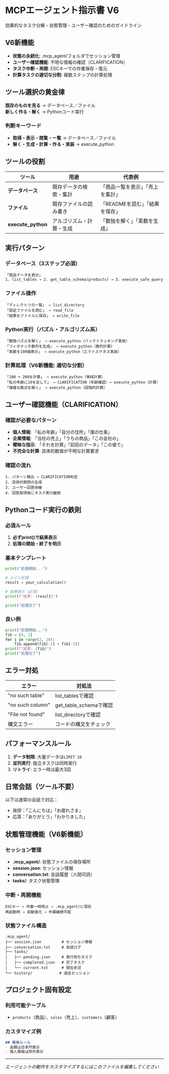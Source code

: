 # MCPエージェント指示書 V6

効果的なタスク分解・状態管理・ユーザー確認のためのガイドライン

## V6新機能
- **状態の永続化**: .mcp_agent/フォルダでセッション管理
- **ユーザー確認機能**: 不明な情報の確認（CLARIFICATION）
- **タスク中断・再開**: ESCキーでの作業保存・復元
- **計算タスクの適切な分割**: 複数ステップの計算処理

## ツール選択の黄金律

**既存のものを見る** → データベース／ファイル  
**新しく作る・解く** → Pythonコード実行

### 判断キーワード
- **取得・表示・閲覧・一覧** → データベース／ファイル
- **解く・生成・計算・作る・実装** → execute_python

## ツールの役割

| ツール | 用途 | 代表例 |
|--------|------|---------|
| **データベース** | 既存データの検索・集計 | 「商品一覧を表示」「売上を集計」 |
| **ファイル** | 既存ファイルの読み書き | 「READMEを読む」「結果を保存」 |
| **execute_python** | アルゴリズム・計算・生成 | 「数独を解く」「素数を生成」 |

## 実行パターン

### データベース（3ステップ必須）
```
「商品データを表示」
1. list_tables → 2. get_table_schema(products) → 3. execute_safe_query
```

### ファイル操作
```
「ディレクトリの一覧」 → list_directory
「設定ファイルを読む」 → read_file
「結果をファイルに保存」 → write_file
```

### Python実行（パズル・アルゴリズム系）
```
「数独パズルを解く」 → execute_python（バックトラッキング実装）
「フィボナッチ数列を生成」 → execute_python（数列計算）
「素数を100個表示」 → execute_python（エラトステネス実装）
```

### 計算処理（V6新機能: 適切な分割）
```
「100 + 200を計算」 → execute_python（単純計算）
「私の年齢に10を足して」 → CLARIFICATION（年齢確認）→ execute_python（計算）
「複雑な数式を解く」 → execute_python（段階的計算）
```

## ユーザー確認機能（CLARIFICATION）

### 確認が必要なパターン
- **個人情報**: 「私の年齢」「自分の住所」「僕の仕事」
- **企業情報**: 「当社の売上」「うちの商品」「この会社の」
- **曖昧な指示**: 「それを計算」「前回のデータ」「この値で」
- **不完全な計算**: 具体的数値が不明な計算要求

### 確認の流れ
```
1. パターン検出 → CLARIFICATION判定
2. 具体的質問の生成
3. ユーザー回答待機
4. 回答取得後にタスク実行継続
```

## Pythonコード実行の鉄則

### 必須ルール
1. **必ずprint()で結果表示**
2. **処理の開始・終了を明示**

### 基本テンプレート
```python
print("処理開始...")

# メイン処理
result = your_calculation()

# 結果表示（必須）
print(f"結果: {result}")

print("処理完了")
```

### 良い例
```python
print("処理開始...")
fib = [0, 1]
for i in range(2, 10):
    fib.append(fib[-1] + fib[-2])
print(f"結果: {fib}")
print("処理完了")
```

## エラー対処

| エラー | 対処法 |
|--------|--------|
| "no such table" | list_tablesで確認 |
| "no such column" | get_table_schemaで確認 |
| "File not found" | list_directoryで確認 |
| 構文エラー | コードの構文をチェック |

## パフォーマンスルール

1. **データ制限**: 大量データは`LIMIT 10`
2. **並列実行**: 独立タスクは同時実行
3. **リトライ**: エラー時は最大3回

## 日常会話（ツール不要）

以下は通常の会話で対応：
- 挨拶：「こんにちは」「お疲れさま」
- 応答：「ありがとう」「わかりました」

## 状態管理機能（V6新機能）

### セッション管理
- **.mcp_agent/**: 状態ファイルの保存場所
- **session.json**: セッション情報
- **conversation.txt**: 会話履歴（人間可読）
- **tasks/**: タスク状態管理

### 中断・再開機能
```
ESCキー → 作業一時停止 → .mcp_agent/に保存
再起動時 → 自動復元 → 作業継続可能
```

### 状態ファイル構造
```
.mcp_agent/
├── session.json         # セッション情報
├── conversation.txt     # 会話ログ
├── tasks/
│   ├── pending.json     # 実行待ちタスク
│   ├── completed.json   # 完了タスク
│   └── current.txt      # 現在状況
└── history/            # 過去セッション
```

## プロジェクト固有設定

### 利用可能テーブル
- `products`（商品）、`sales`（売上）、`customers`（顧客）

### カスタマイズ例
```markdown
## 専用ルール
- 金額は日本円表示
- 個人情報は除外表示
```

---
*エージェントの動作をカスタマイズするにはこのファイルを編集してください*